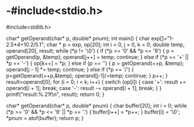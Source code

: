 # -#include<stdio.h>
#include<stdlib.h>

char* getOperand(char* p, double* pnum);
int main()
{
	char exp[]="1-2.5*4+10.2/5.1";
	char * p = exp, op[20];
	int i = 0, j = 0, k = 0;
	double temp, operand[20], result;
	while (*p != '\0')
	{
		if (*p >= '0' && *p <= '9')
		{
			p = getOperand(p, &temp);
			operand[j++] = temp;
			continue;
		}
		else if (*p == '+' || *p == '-')
		{
			op[k++] = *p;
		}
		else if (*p == '*')
		{
			p = getOperand(++p, &temp);
			operand[j - 1] *= temp;
			continue;
		}
		else if (*p == '/')
		{
			p=getOperand(++p,&temp);
			operand[j-1]/=temp;
			continue;
		}
		p++;
	}
	result=operand[0];
		for (i = 0; i < k; i++)
		{
			switch (op[i])
			{
			case '+':
					result += operand[i + 1];
					break;
			case  '-':
					result -= operand[i + 1];
					break;
			}
		}
	printf("result:%.21f\n", result);
	return 0;
}

char* getOperand(char* p, double* pnum)
{
	char buffer[20];
	int i = 0;
	while (*p >= '0' && *p <= '9' || *p == '.')
	{
		buffer[i++] = *p++;
	}
	buffer[i] = '\0';
	*pnum = atof(buffer);
	return p;
}
